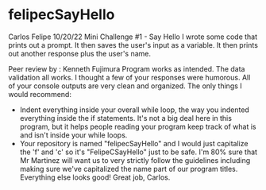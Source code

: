 # felipecSayHello
Carlos Felipe 
10/20/22
Mini Challenge #1 - Say Hello
I wrote some code that prints out a prompt.
It then saves the user's input as a variable.
It then prints out another response plus the user's name.

Peer review by : Kenneth Fujimura
Program works as intended. The data validation all works. I thought a few of your responses were humorous. All of your console outputs are very clean and organized. The only things I would recommend:
- Indent everything inside your overall while loop, the way you indented everything inside the if statements. It's not a big deal here in this program, but it helps people reading your program keep track of what is and isn't inside your while loops.
- Your repository is named "felipecSayHello" and I would just capitalize the 'f' and 'c' so it's "FelipeCSayHello" just to be safe. I'm 80% sure that Mr Martinez will want us to very strictly follow the guidelines including making sure we've capitalized the name part of our program titles.
Everything else looks good! Great job, Carlos.